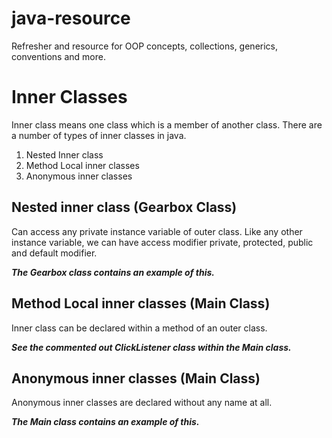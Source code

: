 # java-resource
Refresher and resource for OOP concepts, collections, generics, conventions and more.

# Inner Classes
Inner class means one class which is a member of another class. There are a number of types of inner classes in java.
1) Nested Inner class
2) Method Local inner classes
3) Anonymous inner classes

## Nested inner class (Gearbox Class)
 Can access any private instance variable of outer class. 
 Like any other instance variable, we can have access modifier private, 
 protected, public and default modifier. 
 
 ***The Gearbox class contains an example
 of this.***

## Method Local inner classes (Main Class)
Inner class can be declared within a method of an outer class. 

***See the commented out ClickListener class within the Main class.***

## Anonymous inner classes (Main Class)
Anonymous inner classes are declared without any name at all.

 ***The Main class contains an example
 of this.***
